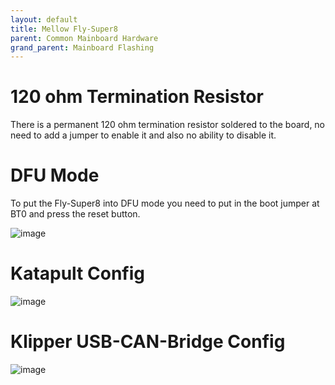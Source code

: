 ```yaml
---
layout: default 
title: Mellow Fly-Super8
parent: Common Mainboard Hardware
grand_parent: Mainboard Flashing
---
```


# 120 ohm Termination Resistor

There is a permanent 120 ohm termination resistor soldered to the board, no need to add a jumper to enable it and also no ability to disable it.

# DFU Mode

To put the Fly-Super8 into DFU mode you need to put in the boot jumper at BT0 and press the reset button. 

![image](https://github.com/Esoterical/voron_canbus/assets/124253477/10a4fc29-b546-498e-b819-dd47370b151f)


# Katapult Config

![image](https://github.com/Esoterical/voron_canbus/assets/124253477/10c95ae6-123b-4b90-a242-db9926e7cd12)


# Klipper USB-CAN-Bridge Config

![image](https://github.com/Esoterical/voron_canbus/assets/124253477/470a0d03-8c88-4460-ad19-e7233362b50a)

